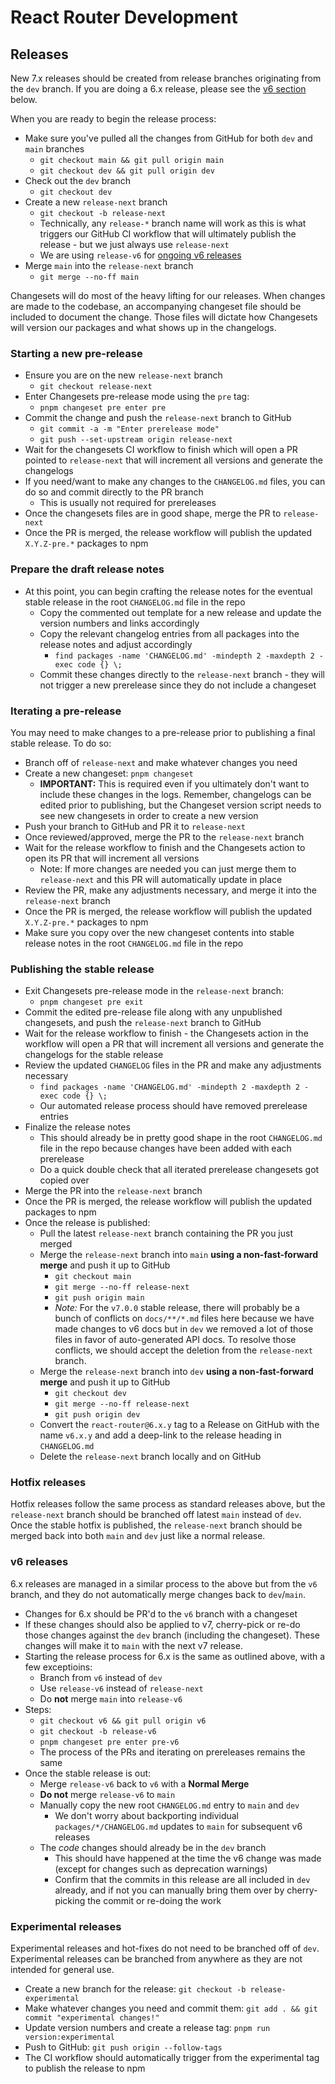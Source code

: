 # React Router Development

## Releases

New 7.x releases should be created from release branches originating from the `dev` branch. If you are doing a 6.x release, please see the [v6 section](#v6-releases) below.

When you are ready to begin the release process:

- Make sure you've pulled all the changes from GitHub for both `dev` and `main` branches
  - `git checkout main && git pull origin main`
  - `git checkout dev && git pull origin dev`
- Check out the `dev` branch
  - `git checkout dev`
- Create a new `release-next` branch
  - `git checkout -b release-next`
  - Technically, any `release-*` branch name will work as this is what triggers our GitHub CI workflow that will ultimately publish the release - but we just always use `release-next`
  - We are using `release-v6` for [ongoing v6 releases](#v6-releases)
- Merge `main` into the `release-next` branch
  - `git merge --no-ff main`

Changesets will do most of the heavy lifting for our releases. When changes are made to the codebase, an accompanying changeset file should be included to document the change. Those files will dictate how Changesets will version our packages and what shows up in the changelogs.

### Starting a new pre-release

- Ensure you are on the new `release-next` branch
  - `git checkout release-next`
- Enter Changesets pre-release mode using the `pre` tag:
  - `pnpm changeset pre enter pre`
- Commit the change and push the `release-next` branch to GitHub
  - `git commit -a -m "Enter prerelease mode"`
  - `git push --set-upstream origin release-next`
- Wait for the changesets CI workflow to finish which will open a PR pointed to `release-next` that will increment all versions and generate the changelogs
- If you need/want to make any changes to the `CHANGELOG.md` files, you can do so and commit directly to the PR branch
  - This is usually not required for prereleases
- Once the changesets files are in good shape, merge the PR to `release-next`
- Once the PR is merged, the release workflow will publish the updated `X.Y.Z-pre.*` packages to npm

### Prepare the draft release notes

- At this point, you can begin crafting the release notes for the eventual stable release in the root `CHANGELOG.md` file in the repo
  - Copy the commented out template for a new release and update the version numbers and links accordingly
  - Copy the relevant changelog entries from all packages into the release notes and adjust accordingly
    - `find packages -name 'CHANGELOG.md' -mindepth 2 -maxdepth 2 -exec code {} \;`
  - Commit these changes directly to the `release-next` branch - they will not trigger a new prerelease since they do not include a changeset

### Iterating a pre-release

You may need to make changes to a pre-release prior to publishing a final stable release. To do so:

- Branch off of `release-next` and make whatever changes you need
- Create a new changeset: `pnpm changeset`
  - **IMPORTANT:** This is required even if you ultimately don't want to include these changes in the logs. Remember, changelogs can be edited prior to publishing, but the Changeset version script needs to see new changesets in order to create a new version
- Push your branch to GitHub and PR it to `release-next`
- Once reviewed/approved, merge the PR to the `release-next` branch
- Wait for the release workflow to finish and the Changesets action to open its PR that will increment all versions
  - Note: If more changes are needed you can just merge them to `release-next` and this PR will automatically update in place
- Review the PR, make any adjustments necessary, and merge it into the `release-next` branch
- Once the PR is merged, the release workflow will publish the updated `X.Y.Z-pre.*` packages to npm
- Make sure you copy over the new changeset contents into stable release notes in the root `CHANGELOG.md` file in the repo

### Publishing the stable release

- Exit Changesets pre-release mode in the `release-next` branch:
  - `pnpm changeset pre exit`
- Commit the edited pre-release file along with any unpublished changesets, and push the `release-next` branch to GitHub
- Wait for the release workflow to finish - the Changesets action in the workflow will open a PR that will increment all versions and generate the changelogs for the stable release
- Review the updated `CHANGELOG` files in the PR and make any adjustments necessary
  - `find packages -name 'CHANGELOG.md' -mindepth 2 -maxdepth 2 -exec code {} \;`
  - Our automated release process should have removed prerelease entries
- Finalize the release notes
  - This should already be in pretty good shape in the root `CHANGELOG.md` file in the repo because changes have been added with each prerelease
  - Do a quick double check that all iterated prerelease changesets got copied over
- Merge the PR into the `release-next` branch
- Once the PR is merged, the release workflow will publish the updated packages to npm
- Once the release is published:
  - Pull the latest `release-next` branch containing the PR you just merged
  - Merge the `release-next` branch into `main` **using a non-fast-forward merge** and push it up to GitHub
    - `git checkout main`
    - `git merge --no-ff release-next`
    - `git push origin main`
    - _Note:_ For the `v7.0.0` stable release, there will probably be a bunch of conflicts on `docs/**/*.md` files here because we have made changes to v6 docs but in `dev` we removed a lot of those files in favor of auto-generated API docs. To resolve those conflicts, we should accept the deletion from the `release-next` branch.
  - Merge the `release-next` branch into `dev` **using a non-fast-forward merge** and push it up to GitHub
    - `git checkout dev`
    - `git merge --no-ff release-next`
    - `git push origin dev`
  - Convert the `react-router@6.x.y` tag to a Release on GitHub with the name `v6.x.y` and add a deep-link to the release heading in `CHANGELOG.md`
  - Delete the `release-next` branch locally and on GitHub

### Hotfix releases

Hotfix releases follow the same process as standard releases above, but the `release-next` branch should be branched off latest `main` instead of `dev`. Once the stable hotfix is published, the `release-next` branch should be merged back into both `main` and `dev` just like a normal release.

### v6 releases

6.x releases are managed in a similar process to the above but from the `v6` branch, and they do not automatically merge changes back to `dev`/`main`.

- Changes for 6.x should be PR'd to the `v6` branch with a changeset
- If these changes should also be applied to v7, cherry-pick or re-do those changes against the `dev` branch (including the changeset). These changes will make it to `main` with the next v7 release.
- Starting the release process for 6.x is the same as outlined above, with a few exceptioins:
  - Branch from `v6` instead of `dev`
  - Use `release-v6` instead of `release-next`
  - Do **not** merge `main` into `release-v6`
- Steps:
  - `git checkout v6 && git pull origin v6`
  - `git checkout -b release-v6`
  - `pnpm changeset pre enter pre-v6`
  - The process of the PRs and iterating on prereleases remains the same
- Once the stable release is out:
  - Merge `release-v6` back to `v6` with a **Normal Merge**
  - **Do not** merge `release-v6` to `main`
  - Manually copy the new root `CHANGELOG.md` entry to `main` and `dev`
    - We don't worry about backporting individual `packages/*/CHANGELOG.md` updates to `main` for subsequent v6 releases
  - The _code_ changes should already be in the `dev` branch
    - This should have happened at the time the v6 change was made (except for changes such as deprecation warnings)
    - Confirm that the commits in this release are all included in `dev` already, and if not you can manually bring them over by cherry-picking the commit or re-doing the work

### Experimental releases

Experimental releases and hot-fixes do not need to be branched off of `dev`. Experimental releases can be branched from anywhere as they are not intended for general use.

- Create a new branch for the release: `git checkout -b release-experimental`
- Make whatever changes you need and commit them: `git add . && git commit "experimental changes!"`
- Update version numbers and create a release tag: `pnpm run version:experimental`
- Push to GitHub: `git push origin --follow-tags`
- The CI workflow should automatically trigger from the experimental tag to publish the release to npm
